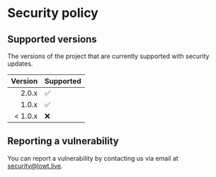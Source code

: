 # Security policy

## Supported versions

The versions of the project that are currently supported with security updates.

|  Version  |  Supported         |
| --------: | :----------------- |
|     2.0.x | :white_check_mark: |
|     1.0.x | :white_check_mark: |
|   < 1.0.x | :x:                |

## Reporting a vulnerability

You can report a vulnerability by contacting us via email at [security@lowt.live](mailto:security@lowt.live).
